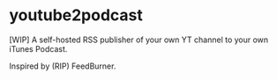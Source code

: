 # youtube2podcast

[WIP] A self-hosted RSS publisher of your own YT channel to your own iTunes Podcast. 

Inspired by (RIP) FeedBurner.

